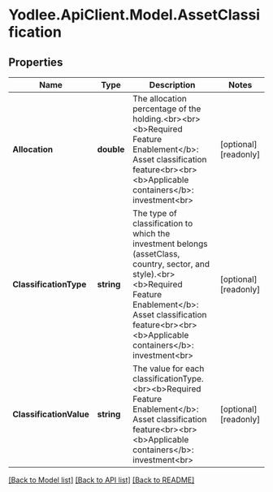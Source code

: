 # Yodlee.ApiClient.Model.AssetClassification

## Properties

Name | Type | Description | Notes
------------ | ------------- | ------------- | -------------
**Allocation** | **double** | The allocation percentage of the holding.&lt;br&gt;&lt;br&gt;&lt;b&gt;Required Feature Enablement&lt;/b&gt;: Asset classification feature&lt;br&gt;&lt;br&gt;&lt;b&gt;Applicable containers&lt;/b&gt;: investment&lt;br&gt; | [optional] [readonly] 
**ClassificationType** | **string** | The type of classification to which the investment belongs (assetClass, country, sector, and style).&lt;br&gt;&lt;b&gt;Required Feature Enablement&lt;/b&gt;: Asset classification feature&lt;br&gt;&lt;br&gt;&lt;b&gt;Applicable containers&lt;/b&gt;: investment&lt;br&gt; | [optional] [readonly] 
**ClassificationValue** | **string** | The value for each classificationType.&lt;br&gt;&lt;b&gt;Required Feature Enablement&lt;/b&gt;: Asset classification feature&lt;br&gt;&lt;br&gt;&lt;b&gt;Applicable containers&lt;/b&gt;: investment&lt;br&gt; | [optional] [readonly] 

[[Back to Model list]](../README.md#documentation-for-models) [[Back to API list]](../README.md#documentation-for-api-endpoints) [[Back to README]](../README.md)

